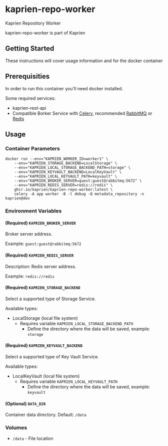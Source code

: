 # kaprien-repo-worker

Kaprien Repository Worker

kaprien-repo-worker is part of Kaprien

## Getting Started

These instructions will cover usage information and for the docker container

## Prerequisities


In order to run this container you'll need docker installed.

Some required services:

* kaprien-rest-api
* Compatible Borker Service with [Celery](http://docs.celeryq.dev/),
  recommended [RabbitMQ](https://www.rabbitmq.com) or
  [Redis](https://redis.com)


## Usage

### Container Parameters

```shell
docker run --env="KAPRIEN_WORKER_ID=worker1" \
    --env="KAPRIEN_STORAGE_BACKEND=LocalStorage" \
    --env="KAPRIEN_LOCAL_STORAGE_BACKEND_PATH=storage" \
    --env="KAPRIEN_KEYVAULT_BACKEND=LocalKeyVault" \
    --env="KAPRIEN_LOCAL_KEYVAULT_PATH=keyvault" \
    --env="KAPRIEN_BROKER_SERVER=guest:guest@rabbitmq:5672" \
    --env="KAPRIEN_REDIS_SERVER=redis://redis" \
    ghcr.io/kaprien/kaprien-repo-worker:latest \
    celery -A app worker -B -l debug -Q metadata_repository -n kaprien@dev
```


### Environment Variables

#### (Required) `KAPRIEN_BROKER_SERVER`

Broker server address.

Example: `guest:guest@rabbitmq:5672`

#### (Required) `KAPRIEN_REDIS_SERVER`

Description: Redis server address.

Example: `redis://redis`

#### (Required) `KAPRIEN_STORAGE_BACKEND`

Select a supported type of Storage Service.

Available types:

* LocalStorage (local file system)
    - Requires variable ``KAPRIEN_LOCAL_STORAGE_BACKEND_PATH``
      - Define the directory where the data will be saved, example: `storage`

#### (Required) `KAPRIEN_KEYVAULT_BACKEND`

Select a supported type of Key Vault Service.

Available types:

* LocalKeyVault (local file system)
  - Requires variable ``KAPRIEN_LOCAL_KEYVAULT_PATH``
    - Define the directory where the data will be saved, example: `keyvault`


#### (Optional) `DATA_DIR`

Container data directory. Default: `/data`

### Volumes

* `/data` - File location
